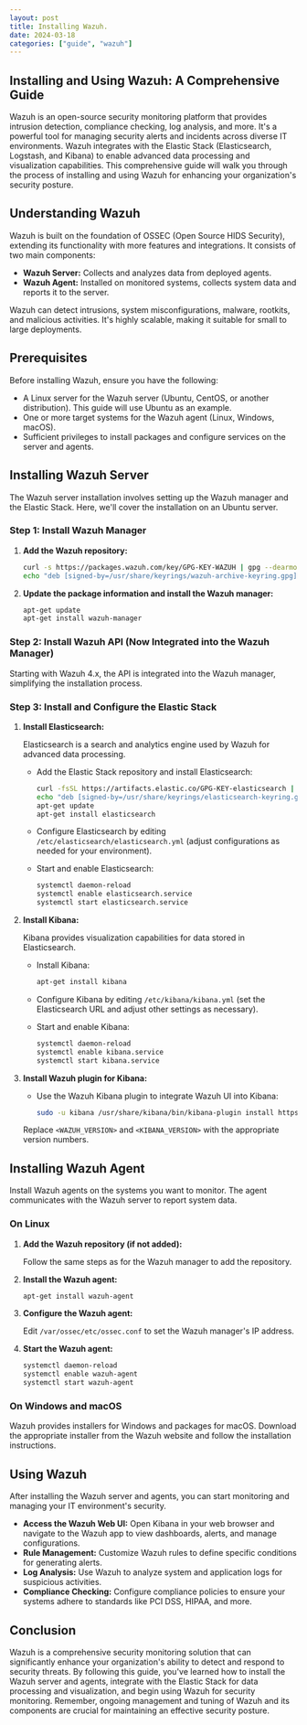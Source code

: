 ```yaml
---
layout: post
title: Installing Wazuh.
date: 2024-03-18
categories: ["guide", "wazuh"]
---
```

## Installing and Using Wazuh: A Comprehensive Guide

Wazuh is an open-source security monitoring platform that provides intrusion detection, compliance checking, log analysis, and more. It's a powerful tool for managing security alerts and incidents across diverse IT environments. Wazuh integrates with the Elastic Stack (Elasticsearch, Logstash, and Kibana) to enable advanced data processing and visualization capabilities. This comprehensive guide will walk you through the process of installing and using Wazuh for enhancing your organization's security posture.

## Understanding Wazuh

Wazuh is built on the foundation of OSSEC (Open Source HIDS Security), extending its functionality with more features and integrations. It consists of two main components:

- **Wazuh Server:** Collects and analyzes data from deployed agents.
- **Wazuh Agent:** Installed on monitored systems, collects system data and reports it to the server.

Wazuh can detect intrusions, system misconfigurations, malware, rootkits, and malicious activities. It's highly scalable, making it suitable for small to large deployments.

## Prerequisites

Before installing Wazuh, ensure you have the following:

- A Linux server for the Wazuh server (Ubuntu, CentOS, or another distribution). This guide will use Ubuntu as an example.
- One or more target systems for the Wazuh agent (Linux, Windows, macOS).
- Sufficient privileges to install packages and configure services on the server and agents.

## Installing Wazuh Server

The Wazuh server installation involves setting up the Wazuh manager and the Elastic Stack. Here, we'll cover the installation on an Ubuntu server.

### Step 1: Install Wazuh Manager

1. **Add the Wazuh repository:**

   ```bash
   curl -s https://packages.wazuh.com/key/GPG-KEY-WAZUH | gpg --dearmor > /usr/share/keyrings/wazuh-archive-keyring.gpg
   echo "deb [signed-by=/usr/share/keyrings/wazuh-archive-keyring.gpg] https://packages.wazuh.com/4.x/apt/ stable main" | tee /etc/apt/sources.list.d/wazuh.list
   ```

2. **Update the package information and install the Wazuh manager:**

   ```bash
   apt-get update
   apt-get install wazuh-manager
   ```

### Step 2: Install Wazuh API (Now Integrated into the Wazuh Manager)

Starting with Wazuh 4.x, the API is integrated into the Wazuh manager, simplifying the installation process.

### Step 3: Install and Configure the Elastic Stack

1. **Install Elasticsearch:**

   Elasticsearch is a search and analytics engine used by Wazuh for advanced data processing.

   - Add the Elastic Stack repository and install Elasticsearch:

     ```bash
     curl -fsSL https://artifacts.elastic.co/GPG-KEY-elasticsearch | gpg --dearmor > /usr/share/keyrings/elasticsearch-keyring.gpg
     echo "deb [signed-by=/usr/share/keyrings/elasticsearch-keyring.gpg] https://artifacts.elastic.co/packages/7.x/apt stable main" | tee /etc/apt/sources.list.d/elastic-7.x.list
     apt-get update
     apt-get install elasticsearch
     ```

   - Configure Elasticsearch by editing `/etc/elasticsearch/elasticsearch.yml` (adjust configurations as needed for your environment).

   - Start and enable Elasticsearch:

     ```bash
     systemctl daemon-reload
     systemctl enable elasticsearch.service
     systemctl start elasticsearch.service
     ```

2. **Install Kibana:**

   Kibana provides visualization capabilities for data stored in Elasticsearch.

   - Install Kibana:

     ```bash
     apt-get install kibana
     ```

   - Configure Kibana by editing `/etc/kibana/kibana.yml` (set the Elasticsearch URL and adjust other settings as necessary).

   - Start and enable Kibana:

     ```bash
     systemctl daemon-reload
     systemctl enable kibana.service
     systemctl start kibana.service
     ```

3. **Install Wazuh plugin for Kibana:**

   - Use the Wazuh Kibana plugin to integrate Wazuh UI into Kibana:

     ```bash
     sudo -u kibana /usr/share/kibana/bin/kibana-plugin install https://packages.wazuh.com/4.x/ui/kibana/wazuh_kibana-<WAZUH_VERSION>-<KIBANA_VERSION>.zip
     ```

   Replace `<WAZUH_VERSION>` and `<KIBANA_VERSION>` with the appropriate version numbers.

## Installing Wazuh Agent

Install Wazuh agents on the systems you want to monitor. The agent communicates with the Wazuh server to report system data.

### On Linux

1. **Add the Wazuh repository (if not added):**

   Follow the same steps as for the Wazuh manager to add the repository.

2. **Install the Wazuh agent:**

   ```bash
   apt-get install wazuh-agent
   ```

3. **Configure the Wazuh agent:**

   Edit `/var/ossec/etc/ossec.conf` to set the Wazuh manager's IP address.

4. **Start the Wazuh agent:**

   ```bash
   systemctl daemon-reload
   systemctl enable wazuh-agent
   systemctl start wazuh-agent
   ```

### On Windows and macOS

Wazuh provides installers for Windows and packages for macOS. Download the appropriate installer from the Wazuh website and follow the installation instructions.

## Using Wazuh

After installing the Wazuh server and agents, you can start monitoring and managing your IT environment's security.

- **Access the Wazuh Web UI:** Open Kibana in your web browser and navigate to the Wazuh app to view dashboards, alerts, and manage configurations.
- **Rule Management:** Customize Wazuh rules to define specific conditions for generating alerts.
- **Log Analysis:** Use Wazuh to analyze system and application logs for suspicious activities.
- **Compliance Checking:** Configure compliance policies to ensure your systems adhere to standards like PCI DSS, HIPAA, and more.

## Conclusion

Wazuh is a comprehensive security monitoring solution that can significantly enhance your organization's ability to detect and respond to security threats. By following this guide, you've learned how to install the Wazuh server and agents, integrate with the Elastic Stack for data processing and visualization, and begin using Wazuh for security monitoring. Remember, ongoing management and tuning of Wazuh and its components are crucial for maintaining an effective security posture.
